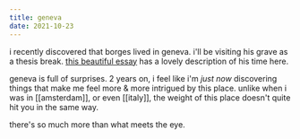 ```yaml
---
title: geneva
date: 2021-10-23
---
```


i recently discovered that borges lived in geneva. i'll be visiting his grave as a thesis break. [this beautiful essay](https://www.global-geneva.com/jorge-luis-borges-in-genevas-cemetary-of-the-kings/) has a lovely description of his time here.

geneva is full of surprises. 2 years on, i feel like i'm *just now* discovering things that make me feel more & more intrigued by this place. unlike when i was in [[amsterdam]], or even [[italy]], the weight of this place doesn't quite hit you in the same way.

there's so much more than what meets the eye.